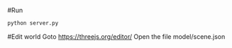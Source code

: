 #Run
```bash
python server.py
```

#Edit world
Goto https://threejs.org/editor/
Open the file model/scene.json